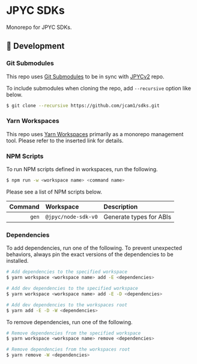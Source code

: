 # JPYC SDKs

Monorepo for JPYC SDKs.

## 🔨 Development

### Git Submodules

This repo uses [Git Submodules](https://git-scm.com/book/en/v2/Git-Tools-Submodules) to be in sync with [JPYCv2](https://github.com/jcam1/JPYCv2/tree/main) repo.  

To include submodules when cloning the repo, add `--recursive` option like below. 

```sh
$ git clone --recursive https://github.com/jcam1/sdks.git
```

### Yarn Workspaces

This repo uses [Yarn Workspaces](https://yarnpkg.com/features/workspaces) primarily as a monorepo management tool. Please refer to the inserted link for details.

### NPM Scripts

To run NPM scripts defined in workspaces, run the following. 

```sh
$ npm run -w <workspace name> <command name>
```

Please see a list of NPM scripts below.

| Command | Workspace | Description |
|--------:|:----------|:------------|
| `gen` | `@jpyc/node-sdk-v0` | Generate types for ABIs |

### Dependencies

To add dependencies, run one of the following. To prevent unexpected behaviors, always pin the exact versions of the dependencies to be installed.  

```sh
# Add dependencies to the specified workspace
$ yarn workspace <workspace name> add -E <dependencies>

# Add dev dependencies to the specified workspace
$ yarn workspace <workspace name> add -E -D <dependencies>

# Add dev dependencies to the workspaces root
$ yarn add -E -D -W <dependencies>
```

To remove dependencies, run one of the following.

```sh
# Remove dependencies from the specified workspace
$ yarn workspace <workspace name> remove <dependencies>

# Remove dependencies from the workspaces root
$ yarn remove -W <dependencies>
```
